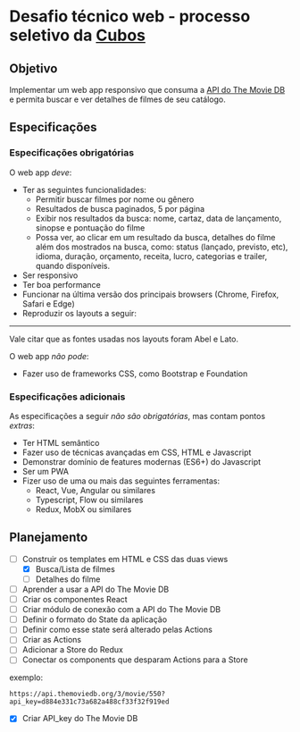 # Desafio técnico web - processo seletivo da [Cubos](https://cubos.io)

## Objetivo

Implementar um web app responsivo que consuma a [API do The Movie DB](https://www.themoviedb.org/documentation/api) e permita buscar e ver detalhes de filmes de seu catálogo.

## Especificações

### Especificações obrigatórias

O web app _deve_:

- Ter as seguintes funcionalidades:
  - Permitir buscar filmes por nome ou gênero
  - Resultados de busca paginados, 5 por página
  - Exibir nos resultados da busca: nome, cartaz, data de lançamento, sinopse e pontuação do filme
  - Possa ver, ao clicar em um resultado da busca, detalhes do filme além dos mostrados na busca, como: status (lançado, previsto, etc), idioma, duração, orçamento, receita, lucro, categorias e trailer, quando disponíveis.
- Ser responsivo
- Ter boa performance
- Funcionar na última versão dos principais browsers (Chrome, Firefox, Safari e Edge)
- Reproduzir os layouts a seguir:

---

Vale citar que as fontes usadas nos layouts foram Abel e Lato.

O web app _não pode_:

- Fazer uso de frameworks CSS, como Bootstrap e Foundation

### Especificações adicionais

As especificações a seguir _não são obrigatórias_, mas contam pontos _extras_:

- Ter HTML semântico
- Fazer uso de técnicas avançadas em CSS, HTML e Javascript
- Demonstrar domínio de features modernas (ES6+) do Javascript
- Ser um PWA
- Fizer uso de uma ou mais das seguintes ferramentas:
  - React, Vue, Angular ou similares
  - Typescript, Flow ou similares
  - Redux, MobX ou similares

## Planejamento

- [ ] Construir os templates em HTML e CSS das duas views
  - [x] Busca/Lista de filmes
  - [ ] Detalhes do filme
- [ ] Aprender a usar a API do The Movie DB
- [ ] Criar os componentes React
- [ ] Criar módulo de conexão com a API do The Movie DB
- [ ] Definir o formato do State da aplicação
- [ ] Definir como esse state será alterado pelas Actions
- [ ] Criar as Actions
- [ ] Adicionar a Store do Redux
- [ ] Conectar os components que desparam Actions para a Store

exemplo:

```
https://api.themoviedb.org/3/movie/550?api_key=d884e331c73a682a488cf33f32f919ed
```

- [x] Criar API_key do The Movie DB
